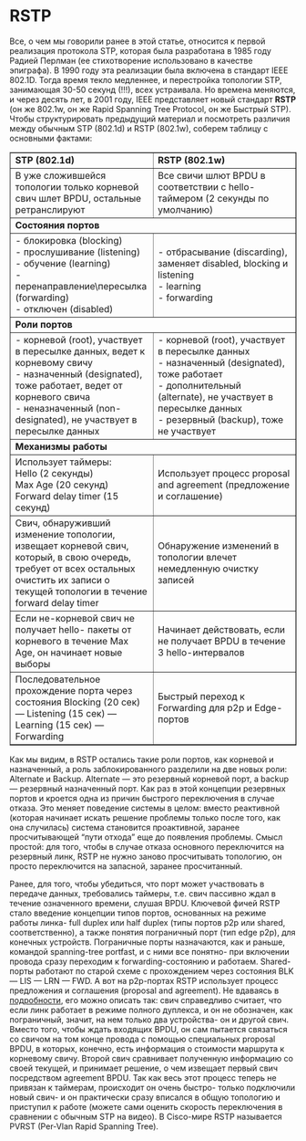 # RSTP
Все, о чем мы говорили ранее в этой статье, относится к первой реализация протокола  STP, которая была разработана в 1985 году Радией Перлман (ее стихотворение использовано в качестве эпиграфа). В 1990 году эта реализации была включена в стандарт IEEE 802.1D. Тогда время текло медленнее, и перестройка топологии STP, занимающая 30-50 секунд (!!!), всех устраивала. Но времена меняются, и через десять лет, в 2001 году, IEEE представляет новый стандарт <b>RSTP</b> (он же 802.1w, он же Rapid Spanning Tree Protocol, он же Быстрый STP). Чтобы структурировать предыдущий материал и посмотреть различия между обычным STP (802.1d) и RSTP (802.1w), соберем таблицу с основными фактами:

<table border="1" width="100%">
 <tr><td  width="50%"><b>STP (802.1d)</b></td><td><b>RSTP (802.1w)</b></td></tr>
 <tr>
<td>В уже сложившейся топологии только корневой свич шлет BPDU, остальные ретранслируют</td>
<td>Все свичи шлют BPDU в соответствии с hello-таймером (2 секунды по умолчанию)</td>
 </tr>
 <tr>
    <td colspan="2"><b>Состояния портов</b></td>
 </tr>
 <tr>
<td>- блокировка (blocking)<br />
  - прослушивание (listening)<br />
  - обучение (learning)<br />
  - перенаправление\пересылка (forwarding)<br />
  - отключен (disabled)</td>
<td>- отбрасывание (discarding), заменяет disabled, blocking и listening<br />
  - learning<br />
  - forwarding</td>
 </tr>
 <tr>
    <td colspan="2"><b>Роли портов</b></td>
 </tr>
 <tr>
<td>- корневой (root), участвует в пересылке данных, ведет к корневому свичу<br />
  - назначенный (designated), тоже работает, ведет от корневого свича<br />
  - неназначенный (non-designated), не участвует в пересылке данных</td>
<td>- корневой (root), участвует в пересылке данных<br />
  - назначенный (designated), тоже работает<br />
  - дополнительный (alternate), не участвует в пересылке данных<br />
  - резервный (backup), тоже не участвует</td>
 </tr>
 <tr>
    <td colspan="2"><b>Механизмы работы</b></td>
 </tr>
 <tr>
<td>Использует таймеры:<br />
  Hello (2 секунды)<br />
  Max Age (20 секунд)<br />
  Forward delay timer (15 секунд)</td>
<td>Использует процесс proposal and agreement (предложение и соглашение)</td>
 </tr>
 <tr>
<td>Свич, обнаруживший изменение топологии, извещает корневой свич, который, в свою очередь, требует от всех остальных очистить их записи о текущей топологии в течение forward delay timer</td>
<td>Обнаружение изменений в топологии влечет немедленную очистку записей</td>
 </tr>
 <tr>
<td>Если не-корневой свич не получает hello- пакеты от корневого в течение Max Age, он начинает новые выборы</td>
<td>Начинает действовать, если не получает BPDU в течение 3 hello-интервалов</td>
 </tr>
 <tr>
<td>Последовательное прохождение порта через состояния Blocking (20 сек) — Listening (15 сек) — Learning (15 сек) — Forwarding</td>
<td>Быстрый переход к Forwarding для p2p и Edge-портов</td>
 </tr>
</table>

Как мы видим, в RSTP остались такие роли портов, как корневой и назначенный, а роль заблокированного разделили на две новых роли: Alternate и Backup. Alternate — это резервный корневой порт, а backup — резервный назначенный порт. Как раз в этой концепции резервных портов и кроется одна из причин быстрого переключения в случае отказа. Это меняет поведение системы в целом: вместо реактивной (которая начинает искать решение проблемы только после того, как она случилась) система становится проактивной, заранее просчитывающей “пути отхода” еще до появления проблемы. Смысл простой: для того, чтобы в случае отказа основного переключится на резервный линк, RSTP не нужно заново просчитывать топологию, он просто переключится на запасной, заранее просчитанный.

Ранее, для того, чтобы убедиться, что порт может участвовать в передаче данных, требовались таймеры, т.е. свич пассивно ждал в течение означенного времени, слушая BPDU. Ключевой фичей RSTP стало введение концепции типов портов, основанных на режиме работы линка- full duplex или half duplex (типы портов p2p или shared, соответственно), а также понятия пограничный порт (тип edge p2p), для конечных устройств. Пограничные порты назначаются, как и раньше, командой spanning-tree portfast, и с ними  все понятно- при включении провода сразу переходим к forwarding-состоянию и работаем. Shared-порты работают по старой схеме с прохождением через состояния BLK — LIS — LRN — FWD. А вот на p2p-портах RSTP использует процесс предложения и соглашения (proposal and agreement). Не вдаваясь в <a href=”http://blog.ine.com/2009/09/07/rstp-and-fast-convergence/”>подробности</a>, его можно описать так: свич справедливо считает, что если линк работает в режиме полного дуплекса, и он не обозначен, как пограничный, значит, на нем только два устройства- он и другой свич. Вместо того, чтобы ждать входящих BPDU, он сам пытается связаться со свичом на том конце провода с помощью специальных proposal BPDU, в которых, конечно, есть информация о стоимости маршрута к корневому свичу. Второй свич сравнивает полученную информацию со своей текущей, и принимает решение, о чем извещает первый свич посредством agreement BPDU. Так как весь этот процесс теперь не привязан к таймерам, происходит он очень быстро- только подключили новый свич- и он практически сразу вписался в общую топологию и приступил к работе (можете сами оценить скорость  переключения в сравнении с обычным STP на видео). В Cisco-мире RSTP называется PVRST (Per-Vlan Rapid Spanning Tree).